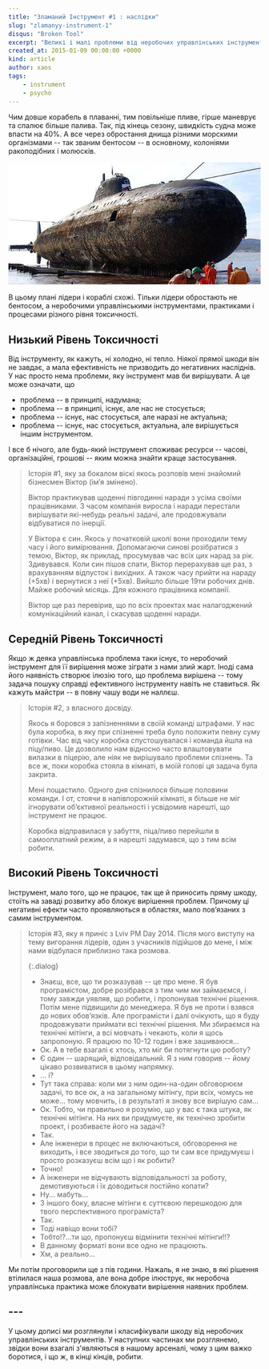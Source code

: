 ```yaml
---
title: "Зламаний Інструмент #1 : наслідки"
slug: "zlamanyy-instrument-1"
disqus: "Broken Tool"
excerpt: "Великі і малі проблеми від неробочих управлінських інструментів"
created_at: 2015-01-09 00:00:00 +0000
kind: article
author: xaos
tags:
    - instrument
    - psycho
---
```


Чим довше корабель в плаванні, тим повільніше пливе, гірше маневрує та спалює більше палива.  Так, під кінець сезону, швидкість судна може впасти на 40%.  А все через обростання днища різними морскими організмами -- так званим бентосом -- в основному, колоніями ракоподібних і молюсків.

![Підводний човен обріс морскими організмами](/assets/img/SubmarineBioFouled.jpg)

В цьому плані лідери і кораблі схожі.  Тільки лідери обростають не бентосом, а неробочими управлінськими інструментами, практиками і процесами різного рівня токсичності.

Низький Рівень Токсичності
--------------------------

Від інструменту, як кажуть, ні холодно, ні тепло.  Ніякої прямої шкоди він не завдає, а мала ефективність не призводить до негативних насліднів.  У нас просто нема проблеми, яку інструмент мав би вирішувати.  А це може означати, що

- проблема -- в принципі, надумана;
- проблема -- в принципі, існує, але нас не стосується;
- проблема -- існує, нас стосується, але наразі не актуальна;
- проблема -- існує, нас стосується, актуальна, але вирішується іншим інструментом.

І все б нічого, але будь-який інструмент споживає ресурси -- часові, організаційні, грошові -- яким можна знайти краще застосування.

> Історія #1, яку за бокалом віскі якось розповів мені знайомий бізнесмен Віктор (ім’я змінено).
>
> Віктор практикував щоденні півгодинні наради з усіма своїми працівниками.  З часом компанія виросла і наради перестали вирішувати які-небудь реальні задачі, але продовжували відбуватися по інерції.
>
> У Віктора є син.  Якось у початковій школі вони проходили тему часу і його вимірювання.  Допомагаючи синові розібратися з темою, Віктор, як приклад, просумував час всіх цих нарад за рік.  Здивувався. Коли син пішов спати, Віктор перерахував ще раз, з врахуванням відпусток і вихідних. А також часу прийти на нараду (+5хв) і вернутися з неї (+5хв).  Вийшло більше 19ти робочих днів. Майже робочий місяць.  Для кожного працівника компанії.
>
> Віктор ще раз перевірив, що по всіх проектах має налагоджений комунікаційний канал, і скасував щоденні наради.  

Середній Рівень Токсичності
---------------------------

Якщо ж деяка управлінська проблема таки існує, то неробочий інструмент для її вирішення може зіграти з нами злий жарт.  Іноді сама його наявність створює ілюзію того, що проблема вирішена -- тому задача пошуку справді ефективного інструменту навіть не ставиться.  Як кажуть майстри -- в повну чашу води не наллєш.

> Історія #2, з власного досвіду.
>
> Якось я боровся з запізненнями в своїй команді штрафами.  У нас була коробка, в яку при спізненні треба було положити певну суму готівки.  Час від часу коробка спустошувалася і команда йшла на піцу/пиво. Це дозволило нам відносно часто влаштовувати вилазки в піцерію, але ніяк не вирішувало проблеми спізнень.  Та все ж, поки коробка стояла в кімнаті, в моїй голові ця задача була закрита.
>
> Мені пощастило.  Одного дня спізнилося більше половини команди.  І от, стоячи в напівпорожній кімнаті, я більше не міг ігнорувати об’єктивної реальності і усвідомив нарешті, що інструмент не працює.
>
> Коробка відправилася у забуття, піца/пиво перейшли в самооплатний режим, а я нарешті задумався, що з тим всім робити.

Високий Рівень Токсичності
--------------------------

Інструмент, мало того, що не працює, так ще й приносить пряму шкоду, стоїть на заваді розвитку або блокує вирішення проблем.  Причому ці негативні ефекти часто проявляються в областях, мало пов’язаних з самим інструментом.

> Історія #3, яку я приніс з Lviv PM Day 2014.  Після мого виступу на тему вигорання лідерів, один з учасників підійшов до мене, і між нами відбулася приблизно така розмова.
> 
> {:.dialog}
> - Знаєш, все, що ти розказував -- це про мене.  Я був програмістом, добре розібрався з тим чим ми займаємся, і тому завжди уявляв, що робити, і пропонував технічні рішення.  Потім мене підвищили до менеджера.  Я був не проти і взявся до нових обов’язків.  Але програмісти і далі очікують, що я буду продовжувати приймати всі технічні рішення.  Ми збираємся на технічні мітінги, а всі мовчать і чекають, коли я щось запропоную.  Я працюю по 10-12 годин і вже зашиваюся...
> - Ок.  А в тебе взагалі є хтось, хто міг би потягнути цю роботу?
> - Є один -- шарящий, відповідальний.  Я з ним говорив -- йому цікаво розвиватися в цьому напрямку.
> - ... і?
> - Тут така справа: коли ми з ним один-на-один обговорюєм задачі, то все ок, а на загальному мітінгу, при всіх, чомусь не може... тому мовчить, і в результаті я знову все вирішую сам...
> - Ок.  Тобто, чи правильно я розумію, що у вас є така штука, як технічні мітінги. На них ви придумуєте, як технічно зробити проект, і розбиваєте його на задачі?
> - Так.
> - Але інженери в процес не включаються, обговорення не виходить, і все зводиться до того, що ти сам все придумуєш і просто розказуєш всім що і як робити?
> - Точно!
> - А інженери не відчувають відповідальності за роботу, демотивуються і їх доводиться постійно копати?
> - Ну... мабуть...
> - З іншого боку, власне мітінги є суттєвою перешкодою для твого перспективного програміста? 
> - Так.
> - Тоді навіщо вони тобі?
> - Тобто!?...ти що, пропонуєш відмінити технічні мітінги!!?
> - В данному форматі вони все одно не працюють.
> - Хм, а реально...

Ми потім проговорили ще з пів години.  Нажаль, я не знаю, в які рішення втілилася наша розмова, але вона добре ілюструє, як неробоча управлінська практика може блокувати вирішення наявних проблем.

## ---

У цьому дописі ми розглянули і класифікували шкоду від неробочих управлінських інструментів.  У наступних частинах ми розглянемо, звідки вони взагалі з'являються в нашому арсеналі, чому з цим важко боротися, і що ж, в кінці кінців, робити. 
